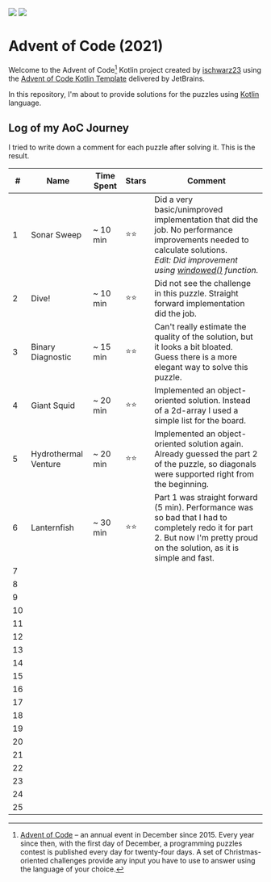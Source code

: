 ![](https://img.shields.io/static/v1?label=%F0%9F%93%85%20Completed%20Days&message=6&color=blue&style=flat-square)
![](https://img.shields.io/static/v1?label=%E2%AD%90%20Gained%20Stars&message=12&color=yellow&style=flat-square)
  
# Advent of Code (2021)
Welcome to the Advent of Code[^aoc] Kotlin project created by [ischwarz23][github] using the [Advent of Code Kotlin Template][template] delivered by JetBrains.

In this repository, I'm about to provide solutions for the puzzles using [Kotlin][kotlin] language.

## Log of my AoC Journey
I tried to write down a comment for each puzzle after solving it. This is the result.

| #   | Name                 | Time Spent | Stars | Comment                                                                                                                                                                                    |  
|-----|----------------------|------------|-------|--------------------------------------------------------------------------------------------------------------------------------------------------------------------------------------------|
| 1   | Sonar Sweep          | ~ 10 min   | ⭐⭐    | Did a very basic/unimproved implementation that did the job. No performance improvements needed to calculate solutions.<br/>_Edit: Did improvement using [windowed()][windowed] function._ |
| 2   | Dive!                | ~ 10 min   | ⭐⭐    | Did not see the challenge in this puzzle. Straight forward implementation did the job.                                                                                                     |
| 3   | Binary Diagnostic    | ~ 15 min   | ⭐⭐    | Can't really estimate the quality of the solution, but it looks a bit bloated. Guess there is a more elegant way to solve this puzzle.                                                     |
| 4   | Giant Squid          | ~ 20 min   | ⭐⭐    | Implemented an object-oriented solution. Instead of a 2d-array I used a simple list for the board.                                                                                         |
| 5   | Hydrothermal Venture | ~ 20 min   | ⭐⭐    | Implemented an object-oriented solution again. Already guessed the part 2 of the puzzle, so diagonals were supported right from the beginning.                                             |
| 6   | Lanternfish          | ~ 30 min   | ⭐⭐    | Part 1 was straight forward (5 min). Performance was so bad that I had to completely redo it for part 2. But now I'm pretty proud on the solution, as it is simple and fast.               |
| 7   |                      |            |       |                                                                                                                                                                                            |
| 8   |                      |            |       |                                                                                                                                                                                            |
| 9   |                      |            |       |                                                                                                                                                                                            |
| 10  |                      |            |       |                                                                                                                                                                                            |
| 11  |                      |            |       |                                                                                                                                                                                            |
| 12  |                      |            |       |                                                                                                                                                                                            |
| 13  |                      |            |       |                                                                                                                                                                                            |
| 14  |                      |            |       |                                                                                                                                                                                            |
| 15  |                      |            |       |                                                                                                                                                                                            |
| 16  |                      |            |       |                                                                                                                                                                                            |
| 17  |                      |            |       |                                                                                                                                                                                            |
| 18  |                      |            |       |                                                                                                                                                                                            |
| 19  |                      |            |       |                                                                                                                                                                                            |
| 20  |                      |            |       |                                                                                                                                                                                            |
| 21  |                      |            |       |                                                                                                                                                                                            |
| 22  |                      |            |       |                                                                                                                                                                                            |
| 23  |                      |            |       |                                                                                                                                                                                            |
| 24  |                      |            |       |                                                                                                                                                                                            |
| 25  |                      |            |       |                                                                                                                                                                                            |

[^aoc]:
    [Advent of Code][aoc] – an annual event in December since 2015.
    Every year since then, with the first day of December, a programming puzzles contest is published every day for twenty-four days.
    A set of Christmas-oriented challenges provide any input you have to use to answer using the language of your choice.

[aoc]: https://adventofcode.com
[docs]: https://kotlinlang.org/docs/home.html
[github]: https://github.com/ischwarz23
[issues]: https://github.com/kotlin-hands-on/advent-of-code-kotlin-template/issues
[kotlin]: https://kotlinlang.org
[template]: https://github.com/kotlin-hands-on/advent-of-code-kotlin-template
[windowed]: https://kotlinlang.org/api/latest/jvm/stdlib/kotlin.collections/windowed.html
